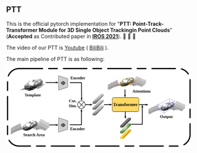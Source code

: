 ## PTT

This is the official pytorch implementation for "**PTT: Point-Track-Transformer Module for 3D Single Object Trackingin Point Clouds**"(**Accepted** as Contributed paper in **[IROS 2021](https://www.iros2021.org/)**).  :star2: :star2: :star2:

The video of our PTT is [Youtube](https://www.youtube.com/watch?v=lttRtYXxUic) ( [BiliBili](https://www.bilibili.com/video/BV1Uf4y157UE/) ).

The main pipeline of PTT is as following:

<img src="docs/pipeline.svg" alt="main-pipeline"  />

